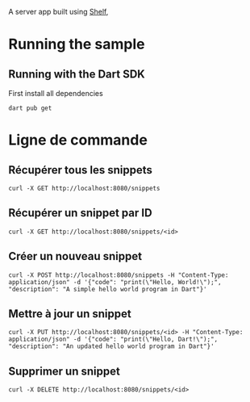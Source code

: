 A server app built using [Shelf](https://pub.dev/packages/shelf),

# Running the sample

## Running with the Dart SDK
First install all dependencies

```
dart pub get
```

# Ligne de commande

## Récupérer tous les snippets
```
curl -X GET http://localhost:8080/snippets
```
## Récupérer un snippet par ID
```
curl -X GET http://localhost:8080/snippets/<id>
```
## Créer un nouveau snippet
```
curl -X POST http://localhost:8080/snippets -H "Content-Type: application/json" -d '{"code": "print(\"Hello, World!\");", "description": "A simple hello world program in Dart"}'
```
## Mettre à jour un snippet
```
curl -X PUT http://localhost:8080/snippets/<id> -H "Content-Type: application/json" -d '{"code": "print(\"Hello, Dart!\");", "description": "An updated hello world program in Dart"}'
```
## Supprimer un snippet
```
curl -X DELETE http://localhost:8080/snippets/<id>
```